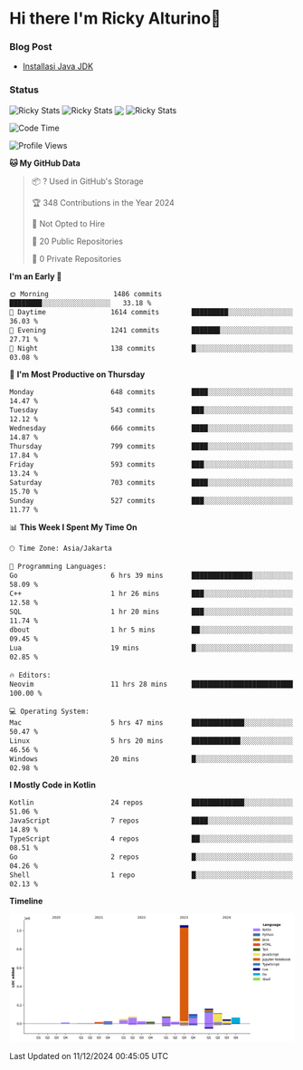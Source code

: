 # Hi there I'm Ricky Alturino👋

### Blog Post

<!-- BLOG-POST-LIST:START -->

- [Installasi Java JDK](https://onirutla.medium.com/installasi-java-jdk-ec701beeb5cb?source=rss-d9d81c918cc9------2)
<!-- BLOG-POST-LIST:END -->

### Status

<img align="center" alt="Ricky Stats" src="https://github-readme-stats.vercel.app/api?username=Alturino&theme=dark&show_icons=true&hide_border=false" />
<img align="center" alt="Ricky Stats" src="https://github-readme-stats.vercel.app/api/top-langs/?username=Alturino&theme=dark&show_icons=true&layout=compact"/>
<img align="center" width="640px" src="https://github-readme-stats.vercel.app/api/wakatime?username=Alturino&layout=compact&hide_border=true&theme=dark">
<img align="center" alt="Ricky Stats" src="https://leetcard.jacoblin.cool/onirutla?border=0&radius=20&ext=activity"/>

<!--START_SECTION:waka-->
![Code Time](http://img.shields.io/badge/Code%20Time-789%20hrs%2012%20mins-blue)

![Profile Views](http://img.shields.io/badge/Profile%20Views-0-blue)

**🐱 My GitHub Data** 

> 📦 ? Used in GitHub's Storage 
 > 
> 🏆 348 Contributions in the Year 2024
 > 
> 🚫 Not Opted to Hire
 > 
> 📜 20 Public Repositories 
 > 
> 🔑 0 Private Repositories 
 > 
**I'm an Early 🐤** 

```text
🌞 Morning                1486 commits        ████████░░░░░░░░░░░░░░░░░   33.18 % 
🌆 Daytime                1614 commits        █████████░░░░░░░░░░░░░░░░   36.03 % 
🌃 Evening                1241 commits        ███████░░░░░░░░░░░░░░░░░░   27.71 % 
🌙 Night                  138 commits         █░░░░░░░░░░░░░░░░░░░░░░░░   03.08 % 
```
📅 **I'm Most Productive on Thursday** 

```text
Monday                   648 commits         ████░░░░░░░░░░░░░░░░░░░░░   14.47 % 
Tuesday                  543 commits         ███░░░░░░░░░░░░░░░░░░░░░░   12.12 % 
Wednesday                666 commits         ████░░░░░░░░░░░░░░░░░░░░░   14.87 % 
Thursday                 799 commits         ████░░░░░░░░░░░░░░░░░░░░░   17.84 % 
Friday                   593 commits         ███░░░░░░░░░░░░░░░░░░░░░░   13.24 % 
Saturday                 703 commits         ████░░░░░░░░░░░░░░░░░░░░░   15.70 % 
Sunday                   527 commits         ███░░░░░░░░░░░░░░░░░░░░░░   11.77 % 
```


📊 **This Week I Spent My Time On** 

```text
🕑︎ Time Zone: Asia/Jakarta

💬 Programming Languages: 
Go                       6 hrs 39 mins       ███████████████░░░░░░░░░░   58.09 % 
C++                      1 hr 26 mins        ███░░░░░░░░░░░░░░░░░░░░░░   12.58 % 
SQL                      1 hr 20 mins        ███░░░░░░░░░░░░░░░░░░░░░░   11.74 % 
dbout                    1 hr 5 mins         ██░░░░░░░░░░░░░░░░░░░░░░░   09.45 % 
Lua                      19 mins             █░░░░░░░░░░░░░░░░░░░░░░░░   02.85 % 

🔥 Editors: 
Neovim                   11 hrs 28 mins      █████████████████████████   100.00 % 

💻 Operating System: 
Mac                      5 hrs 47 mins       █████████████░░░░░░░░░░░░   50.47 % 
Linux                    5 hrs 20 mins       ████████████░░░░░░░░░░░░░   46.56 % 
Windows                  20 mins             █░░░░░░░░░░░░░░░░░░░░░░░░   02.98 % 
```

**I Mostly Code in Kotlin** 

```text
Kotlin                   24 repos            █████████████░░░░░░░░░░░░   51.06 % 
JavaScript               7 repos             ████░░░░░░░░░░░░░░░░░░░░░   14.89 % 
TypeScript               4 repos             ██░░░░░░░░░░░░░░░░░░░░░░░   08.51 % 
Go                       2 repos             █░░░░░░░░░░░░░░░░░░░░░░░░   04.26 % 
Shell                    1 repo              █░░░░░░░░░░░░░░░░░░░░░░░░   02.13 % 
```



**Timeline**

![Lines of Code chart](https://raw.githubusercontent.com/Alturino/Alturino/main/assets/bar_graph.png)


 Last Updated on 11/12/2024 00:45:05 UTC
<!--END_SECTION:waka-->
